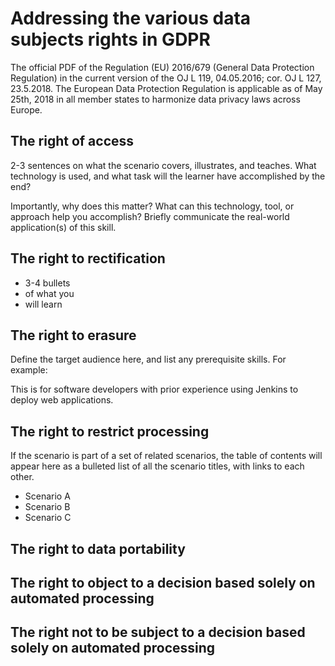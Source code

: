 # Addressing the various data subjects rights in GDPR

The official PDF of the Regulation (EU) 2016/679 (General Data Protection Regulation) in the current version of the OJ L 119, 04.05.2016; cor. OJ L 127, 23.5.2018. The European Data Protection Regulation is applicable as of May 25th, 2018 in all member states to harmonize data privacy laws across Europe. 

## The right of access

2-3 sentences on what the scenario covers, illustrates, and teaches. What technology is used, and what task will the learner have accomplished by the end?

Importantly, why does this matter? What can this technology, tool, or approach help you accomplish? Briefly communicate the real-world application(s) of this skill.

## The right to rectification

- 3-4 bullets
- of what you
- will learn

## The right to erasure

Define the target audience here, and list any prerequisite skills. For example:

This is for software developers with prior experience using Jenkins to deploy web applications.

## The right to restrict processing

If the scenario is part of a set of related scenarios, the table of contents will appear here as a bulleted list of all the scenario titles, with links to each other.

- Scenario A
- Scenario B
- Scenario C

## The right to data portability

## The right to object to a decision based solely on automated processing

## The right not to be subject to a decision based solely on automated processing


